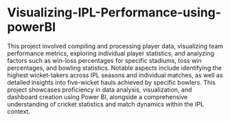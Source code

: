 # Visualizing-IPL-Performance-using-powerBI

This project involved compiling and processing player data, visualizing team performance metrics, exploring individual player statistics, and analyzing factors such as win-loss percentages for specific stadiums, toss win percentages, and bowling statistics. Notable aspects include identifying the highest wicket-takers across IPL seasons and individual matches, as well as detailed insights into five-wicket hauls achieved by specific bowlers. This project showcases proficiency in data analysis, visualization, and dashboard creation using Power BI, alongside a comprehensive understanding of cricket statistics and match dynamics within the IPL context.
